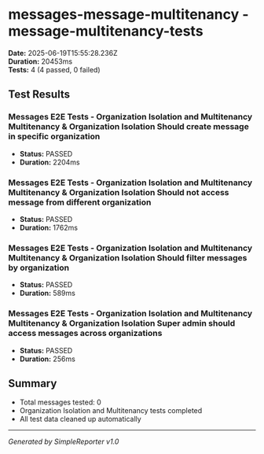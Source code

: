 # messages-message-multitenancy - message-multitenancy-tests

**Date:** 2025-06-19T15:55:28.236Z  
**Duration:** 20453ms  
**Tests:** 4 (4 passed, 0 failed)

## Test Results


### Messages E2E Tests - Organization Isolation and Multitenancy Multitenancy & Organization Isolation Should create message in specific organization
- **Status:** PASSED
- **Duration:** 2204ms



### Messages E2E Tests - Organization Isolation and Multitenancy Multitenancy & Organization Isolation Should not access message from different organization
- **Status:** PASSED
- **Duration:** 1762ms



### Messages E2E Tests - Organization Isolation and Multitenancy Multitenancy & Organization Isolation Should filter messages by organization
- **Status:** PASSED
- **Duration:** 589ms



### Messages E2E Tests - Organization Isolation and Multitenancy Multitenancy & Organization Isolation Super admin should access messages across organizations
- **Status:** PASSED
- **Duration:** 256ms



## Summary

- Total messages tested: 0
- Organization Isolation and Multitenancy tests completed
- All test data cleaned up automatically

---
*Generated by SimpleReporter v1.0*
